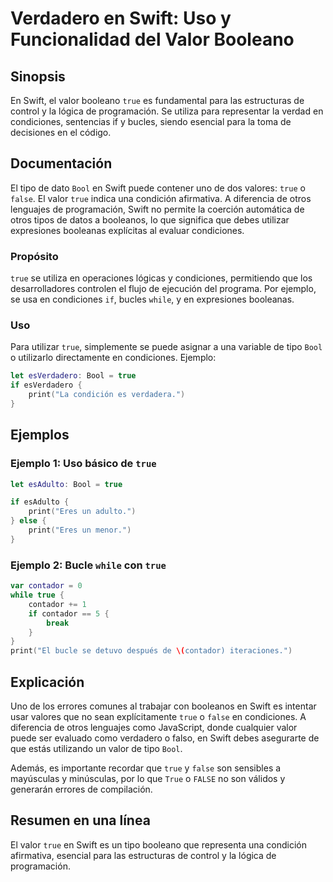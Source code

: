 <!--
Meta Description: # Verdadero en Swift: Uso y Funcionalidad del Valor Booleano ## Sinopsis En Swift, el valor booleano `true` es fundamental para las estructuras de con...
Meta Keywords: true, swift, que, valor, condiciones
-->

# Verdadero en Swift: Uso y Funcionalidad del Valor Booleano

## Sinopsis
En Swift, el valor booleano `true` es fundamental para las estructuras de control y la lógica de programación. Se utiliza para representar la verdad en condiciones, sentencias if y bucles, siendo esencial para la toma de decisiones en el código.

## Documentación
El tipo de dato `Bool` en Swift puede contener uno de dos valores: `true` o `false`. El valor `true` indica una condición afirmativa. A diferencia de otros lenguajes de programación, Swift no permite la coerción automática de otros tipos de datos a booleanos, lo que significa que debes utilizar expresiones booleanas explícitas al evaluar condiciones.

### Propósito
`true` se utiliza en operaciones lógicas y condiciones, permitiendo que los desarrolladores controlen el flujo de ejecución del programa. Por ejemplo, se usa en condiciones `if`, bucles `while`, y en expresiones booleanas.

### Uso
Para utilizar `true`, simplemente se puede asignar a una variable de tipo `Bool` o utilizarlo directamente en condiciones. Ejemplo:

```swift
let esVerdadero: Bool = true
if esVerdadero {
    print("La condición es verdadera.")
}
```

## Ejemplos
### Ejemplo 1: Uso básico de `true`
```swift
let esAdulto: Bool = true

if esAdulto {
    print("Eres un adulto.")
} else {
    print("Eres un menor.")
}
```

### Ejemplo 2: Bucle `while` con `true`
```swift
var contador = 0
while true {
    contador += 1
    if contador == 5 {
        break
    }
}
print("El bucle se detuvo después de \(contador) iteraciones.")
```

## Explicación
Uno de los errores comunes al trabajar con booleanos en Swift es intentar usar valores que no sean explícitamente `true` o `false` en condiciones. A diferencia de otros lenguajes como JavaScript, donde cualquier valor puede ser evaluado como verdadero o falso, en Swift debes asegurarte de que estás utilizando un valor de tipo `Bool`. 

Además, es importante recordar que `true` y `false` son sensibles a mayúsculas y minúsculas, por lo que `True` o `FALSE` no son válidos y generarán errores de compilación.

## Resumen en una línea
El valor `true` en Swift es un tipo booleano que representa una condición afirmativa, esencial para las estructuras de control y la lógica de programación.